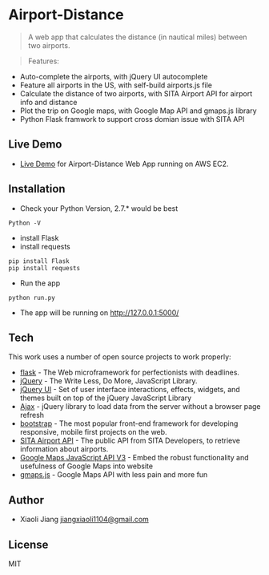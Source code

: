 Airport-Distance
================

> A web app that calculates the distance (in nautical miles) between two airports. 

> Features:
- Auto-complete the airports, with jQuery UI autocomplete
- Feature all airports in the US, with self-build airports.js file
- Calculate the distance of two airports, with SITA Airport API for airport info and distance
- Plot the trip on Google maps, with Google Map API and gmaps.js library
- Python Flask framwork to support cross domian issue with SITA API

Live Demo
------------
* [Live Demo] for Airport-Distance Web App running on AWS EC2.


Installation
------------
- Check your Python Version, 2.7.* would be best
```
Python -V
```
- install Flask
- install requests


```
pip install Flask
pip install requests

```

- Run the app
```
python run.py
```
- The app will be running on http://127.0.0.1:5000/
 
Tech
-----------
This work uses a number of open source projects to work properly:

* [flask] - The Web microframework for perfectionists with deadlines.
* [jQuery] - The Write Less, Do More, JavaScript Library. 
* [jQuery UI] - Set of user interface interactions, effects, widgets, and themes built on top of the jQuery JavaScript Library
* [Ajax] - jQuery library to load data from the server without a browser page refresh
* [bootstrap] - The most popular front-end framework for developing responsive, mobile first projects on the web.
* [SITA Airport API] - The public API from SITA Developers, to retrieve information about airports.
* [Google Maps JavaScript API V3] - Embed the robust functionality and usefulness of Google Maps into website
* [gmaps.js] - Google Maps API with less pain and more fun

Author
--------------
* Xiaoli Jiang <jiangxiaoli1104@gmail.com>

License
----

MIT

[flask]: http://flask.pocoo.org/
[jQuery]: http://jquery.com
[jQuery UI]: http://jqueryui.com
[Ajax]: http://api.jquery.com/category/ajax
[bootstrap]:http://getbootstrap.com
[SITA Airport API]: https://www.developer.aero/Airport-API
[Google Maps JavaScript API V3]: https://developers.google.com/maps/documentation/javascript
[gmaps.js]: http://hpneo.github.io/gmaps
[Live Demo]: http://54.207.112.236/
